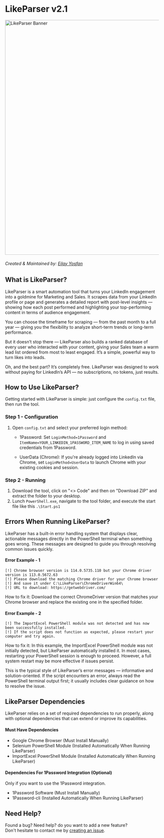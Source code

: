 # LikeParser v2.1
<img width="768" alt="LikeParser Banner" src="https://github.com/user-attachments/assets/db5cdde7-f496-4342-a4b1-3b6c9d410d25" />

###### Created & Maintained by: [Eilay Yosfan](https://github.com/YosfanEilay#-eilay-yosfan)

## What is LikeParser?
LikeParser is a smart automation tool that turns your LinkedIn engagement into a goldmine for Marketing and Sales. It scrapes data from your LinkedIn profile or page and generates a detailed report with post-level insights — showing how each post performed and highlighting your top-performing content in terms of audience engagement.

You can choose the timeframe for scraping — from the past month to a full year — giving you the flexibility to analyze short-term trends or long-term performance.

But it doesn’t stop there — LikeParser also builds a ranked database of every user who interacted with your content, giving your Sales team a warm lead list ordered from most to least engaged. It’s a simple, powerful way to turn likes into leads.

Oh, and the best part? It’s completely free. LikeParser was designed to work without paying for LinkedIn’s API — no subscriptions, no tokens, just results.

## How to Use LikeParser?
Getting started with LikeParser is simple: just configure the `config.txt` file, then run the tool.

### Step 1 - Configuration
1. Open `config.txt` and select your preferred login method: <be>

   * 1Password: Set `LoginMethod=1Password` and `ItemName=YOUR_LINKEDIN_1PASSWORD_ITEM_NAME` to log in using saved credentials from 1Password. <be>
   
   * UserData (Chrome): If you're already logged into LinkedIn via Chrome, set `LoginMethod=UserData` to launch Chrome with your existing cookies and session. <br>
   
### Step 2 - Running
1. Download the tool, click on "<> Code" and then on "Download ZIP" and extract the folder to your desktop.
2. Lunch `PowerShell.exe`, navigate to the tool folder, and execute the start file like this `.\Start.ps1`

## Errors When Running LikeParser?
LikeParser has a built-in error handling system that displays clear, actionable messages directly in the PowerShell terminal when something goes wrong. These messages are designed to guide you through resolving common issues quickly. <be>

#### Error Example - 1 <br>
```
[!] Chrome browser version is 114.0.5735.110 but your Chrome driver version is 113.0.5672.63
[!] Please download the matching Chrome driver for your Chrome browser
[!] And save it under C:\LikeParser\ChromeDriverWin64\
[!] URL to download: https://getwebdriver.com/
```
How to fix it: Download the correct ChromeDriver version that matches your Chrome browser and replace the existing one in the specified folder.

#### Error Example - 2 <be>
```
[!] The ImportExcel PowerShell module was not detected and has now been successfully installed.
[!] If the script does not function as expected, please restart your computer and try again.
```
How to fix it: In this example, the ImportExcel PowerShell module was not initially detected, but LikeParser automatically installed it.
In most cases, restarting your PowerShell session is enough to proceed. However, a full system restart may be more effective if issues persist.

This is the typical style of LikeParser’s error messages — informative and solution-oriented.
If the script encounters an error, always read the PowerShell terminal output first; it usually includes clear guidance on how to resolve the issue.

## LikeParser Dependencies
LikeParser relies on a set of required dependencies to run properly, along with optional dependencies that can extend or improve its capabilities.

#### Must Have Dependencies
* Google Chrome Browser (Must Install Manually)
* Selenium PowerShell Module (Installed Automatically When Running LikeParser)
* ImportExcel PowerShell Module (Installed Automatically When Running LikeParser)

#### Dependencies For 1Password Integration (Optional)
Only if you want to use the 1Password integration.
* 1Password Software (Must Install Manually)
* 1Password-cli (Installed Automatically When Running LikeParser)

## Need Help?
Found a bug? Need help? do you want to add a new feature? </br>
Don't hesitate to contact me by [creating an issue](https://github.com/securityjoes/LikeParser/issues/new).


